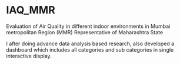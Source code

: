 # IAQ_MMR
Evaluation of Air Quality in different indoor environments in Mumbai metropolitan Region (MMR)  Representative of Maharashtra State 

I after doing advance data analysis based research, also developed a dashboard which includes all categories and sub categories in single interactive display.

